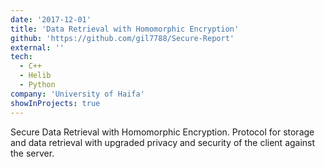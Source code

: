 ```yaml
---
date: '2017-12-01'
title: 'Data Retrieval with Homomorphic Encryption'
github: 'https://github.com/gil7788/Secure-Report'
external: ''
tech:
  - C++
  - Helib
  - Python
company: 'University of Haifa'
showInProjects: true
---
```


Secure Data Retrieval with Homomorphic Encryption. Protocol for storage and data retrieval with upgraded privacy and security of the client against the server.